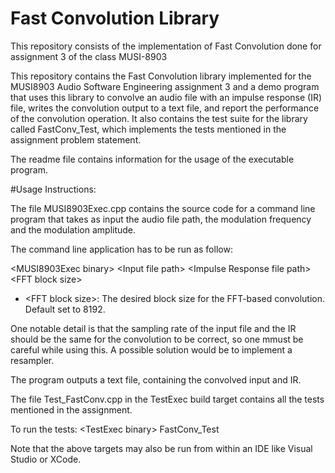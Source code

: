 # Fast Convolution Library

This repository consists of the implementation of Fast Convolution done for assignment 3 of the class MUSI-8903

This repository contains the Fast Convolution library implemented for the MUSI8903 Audio Software Engineering assignment 3 and a demo program that uses this library to convolve an audio file with an impulse response (IR) file, writes the convolution output to a text file, and report the performance of the convolution operation. It also contains the test suite for the library called FastConv_Test, which implements the tests mentioned in the assignment problem statement.

The readme file contains information for the usage of the executable program.

#Usage Instructions:

The file MUSI8903Exec.cpp contains the source code for a command line program that takes as input the audio file path, the modulation frequency and the modulation amplitude.

The command line application has to be run as follow:

   \<MUSI8903Exec binary> \<Input file path> \<Impulse Response file path> \<FFT block size>
   
 - \<FFT block size>: The desired block size for the FFT-based convolution. Default set to 8192.

One notable detail is that the sampling rate of the input file and the IR should be the same for the convolution to be correct, so one mmust be careful while using this. A possible solution would be to implement a resampler.

The program outputs a text file, containing the convolved input and IR.

The file Test_FastConv.cpp in the TestExec build target contains all the tests mentioned in the assignment.

To run the tests:
   \<TestExec binary> FastConv_Test

Note that the above targets may also be run from within an IDE like Visual Studio or XCode.

